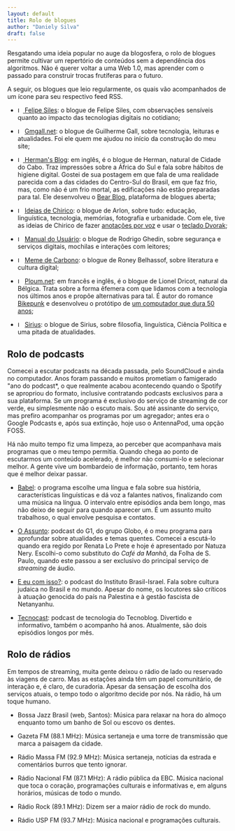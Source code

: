 ```yaml
---
layout: default
title: Rolo de blogues
author: "Daniely Silva"
draft: false
---
```


Resgatando uma ideia popular no auge da blogosfera, o rolo de blogues permite cultivar um repertório de conteúdos sem a dependência dos algoritmos. Não é querer voltar a uma Web 1.0, mas aprender com o passado para construir trocas frutíferas para o futuro.

A seguir, os blogues que leio regularmente, os quais vão acompanhados de um ícone para seu respectivo feed RSS.

* <a href="https://blog.ayom.media/felipe-siles/feed/"><img  alt="Logotipo do RSS." src="/img/rss.svg"  height="12"  width="12" style="display: inline"> </a>[Felipe Siles](https://blog.ayom.media/felipe-siles/): o blogue de Felipe Siles, com observações sensíveis quanto ao impacto das tecnologias digitais no cotidiano;

* <a href="https://www.gmgall.net/blog/index.xml"><img alt="Logotipo do RSS." src="/img/rss.svg" height="12"  width="12" style="display: inline"></a> [Gmgall.net](http://gmgall.net/): o blogue de Guilherme Gall, sobre tecnologia, leituras e atualidades. Foi ele quem me ajudou no início da construção do meu site;

* <a href="https://herman.bearblog.dev/feed/"><img alt="Logotipo do RSS." src="/img/rss.svg" height="12"  width="12" style="display: inline"> [Herman's Blog](https://herman.bearblog.dev): em inglês, é o blogue de Herman, natural de Cidade do Cabo. Traz impressões sobre a África do Sul e fala sobre hábitos de higiene digital. Gostei de sua postagem em que fala de uma realidade parecida com a das cidades do Centro-Sul do Brasil, em que faz frio, mas, como não é um frio mortal, as edificações não estão preparadas para tal. Ele desenvolveu o [Bear Blog](https://bearblog.dev/), plataforma de blogues aberta;

* <a href="http://blog.ayom.media/ideiasdechirico/feed"><img alt="Logotipo do RSS." src="/img/rss.svg" height="12"  width="12" style="display: inline"></a> [Ideias de Chirico](http://blog.ayom.media/ideiasdechirico): o blogue de Arlon, sobre tudo: educação, linguística, tecnologia, memórias, fotografia e urbanidade. Com ele, tive as ideias de Chirico de fazer [anotações por voz](https://blog.ayom.media/ideiasdechirico/escrever-nao-e-so-digitar) e usar o [teclado Dvorak](https://blog.ayom.media/ideiasdechirico/como-e-porque-passei-a-escrever-com-teclado-dvorak);

* <a href="https://www.manualdousuario.net/feed/"><img alt="Logotipo do RSS." src="/img/rss.svg" height="12"  width="12" style="display: inline"></a> [Manual do Usuário](https://www.manualdousuario.net/): o blogue de Rodrigo Ghedin, sobre segurança e serviços digitais, mochilas e interações com leitores;

* <a href="https://www.memedecarbono.com.br/feed/"><img alt="Logotipo do RSS." src="/img/rss.svg" height="12"  width="12" style="display: inline"></a> [Meme de Carbono](https://www.memedecarbono.com.br): o blogue de Roney Belhassof, sobre literatura e cultura digital;

* <a href="https://ploum.net/feed"><img alt="Logotipo do RSS." src="/img/rss.svg" height="12"  width="12" style="display: inline"></a> [Ploum.net](https://ploum.net/): em francês e inglês, é o blogue de Lionel Dricot, natural da Bélgica. Trata sobre a forma êfemera com que lidamos com a tecnologia nos últimos anos e propõe alternativas para tal. É autor do romance [Bikepunk](https://bikepunk.fr/) e desenvolveu o protótipo de [um computador que dura 50 anos](https://ploum.net/the-computer-built-to-last-50-years/index.html);

* <a href="https://infosec.press/sirius/feed/"><img alt="Logotipo do RSS." src="/img/rss.svg" height="12"  width="12" style="display: inline"></a> [Sirius](https://infosec.press/sirius): o blogue de Sirius, sobre filosofia, linguística, Ciência Política e uma pitada de atualidades.

## Rolo de podcasts

Comecei a escutar podcasts na década passada, pelo SoundCloud e ainda no computador. Anos foram passando e muitos prometiam o famigerado "ano do podcast*, o que realmente acabou acontecendo quando o Spotify se apropriou do formato, inclusive contratando podcasts exclusivos para a sua plataforma. Se um programa é exclusivo do serviço de streaming de cor verde, eu simplesmente não o escuto mais. Sou até assinante do serviço, mas prefiro acompanhar os programas por um agregador; antes era o Google Podcasts e, após sua extinção, hoje uso o AntennaPod, uma opção FOSS.

Há não muito tempo fiz uma limpeza, ao perceber que acompanhava mais programas que o meu tempo permitia. Quando chega ao ponto de escutarmos um conteúdo acelerado, é melhor não consumi-lo e selecionar melhor. A gente vive um bombardeio de informação, portanto, tem horas que é melhor deixar passar.

* [Babel](https://apoia.se/babelpodcast): o programa escolhe uma língua e fala sobre sua história, características linguísticas e dá voz a falantes nativos, finalizando com uma música na língua. O intervalo entre episódios anda bem longo, mas não deixo de seguir para quando aparecer um. É um assunto muito trabalhoso, o qual envolve pesquisa e contatos.

* [O Assunto](https://g1.globo.com/podcast/o-assunto/): podcast do G1, do grupo Globo, é o meu programa para aprofundar sobre atualidades e temas quentes. Comecei a escutá-lo quando era regido por Renata Lo Prete e hoje é apresentado por Natuza Nery. Escolhi-o como substituto do *Café da Manhã*, da Folha de S. Paulo, quando este passou a ser exclusivo do principal serviço de *streaming* de áudio.

* [E eu com isso?](https://www.institutobrasilisrael.org/e-eu-com-isso/): o podcast do Instituto Brasil-Israel. Fala sobre cultura judaica no Brasil e no mundo. Apesar do nome, os locutores são críticos à atuação genocida do país na Palestina e à gestão fascista de Netanyanhu.

* [Tecnocast](https://tecnoblog.net/tecnocast/): podcast de tecnologia do Tecnoblog. Divertido e informativo, também o acompanho há anos. Atualmente, são dois episódios longos por mês.

## Rolo de rádios

Em tempos de streaming, muita gente deixou o rádio de lado ou reservado às viagens de carro. Mas as estações ainda têm um papel comunitário, de interação e, é claro, de curadoria. Apesar da sensação de escolha dos serviços atuais, o tempo todo o algoritmo decide por nós. Na rádio, há um toque humano.

* Bossa Jazz Brasil (web, Santos): Música para relaxar na hora do almoço enquanto tomo um banho de Sol ou escovo os dentes.

* Gazeta FM (88.1 MHz): Música sertaneja e uma torre de transmissão que marca a paisagem da cidade.

* Rádio Massa FM (92.9 MHz): Música sertaneja, notícias da estrada e comentários burros que tento ignorar.

* Rádio Nacional FM (87.1 MHz): A rádio pública da EBC. Música nacional que toca o coração, programações culturais e informativas e, em alguns horários, músicas de todo o mundo.

* Rádio Rock (89.1 MHz): Dizem ser a maior rádio de rock do mundo. 

* Rádio USP FM (93.7 MHz): Música nacional e programações culturais.


